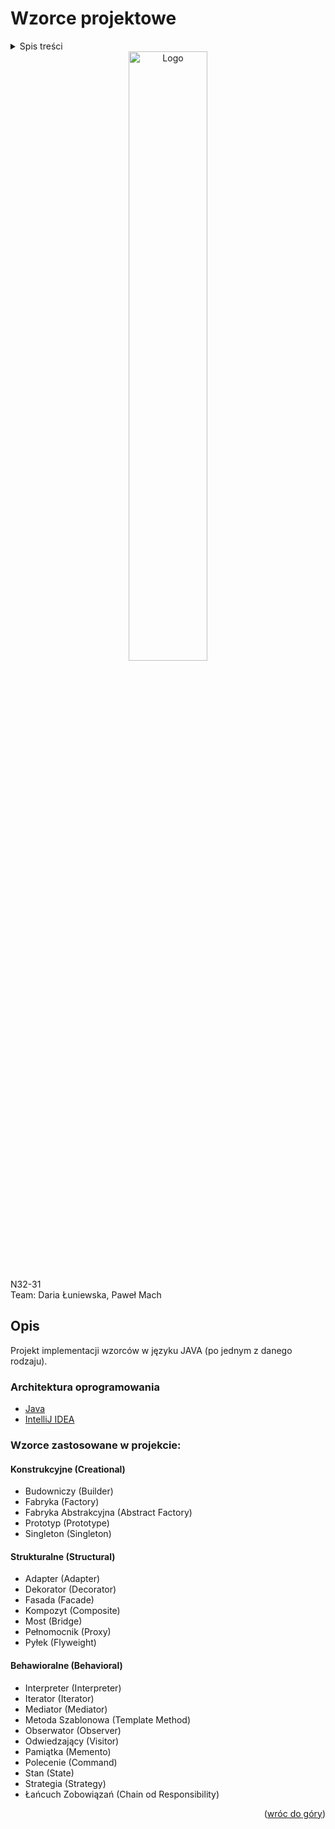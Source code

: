  # Wzorce projektowe

 <!-- TABLE OF CONTENTS -->
<details>
  <summary>Spis treści</summary>
  <ol>
    <li>
      <a href="#opis">Opis</a>
      <ul>
        <li><a href="#architektura-oprogramowania">Architektura oprogramowania</a></li>
      </ul>
    </li>
    <li>
      <a href="#wzorce-zastosowane-w-projekcie">Wzorce zastosowane w projekcie</a>
    </li>
  </ol>
</details>

<div align="center">
    <img src="https://github.com/pmh-projects/wzorce_projektowe/blob/main/addfiles/_0123456.jpg" alt="Logo" width="50%"">
</div> 

<p align="center">

  N32-31<br>
  Team: Daria Łuniewska, Paweł Mach
  
</p>
 

 
 ## Opis

 Projekt implementacji wzorców w języku JAVA (po jednym z danego rodzaju).

### Architektura oprogramowania

* [Java](https://www.w3schools.com/java/)
* [IntelliJ IDEA](https://www.jetbrains.com/idea/)

### Wzorce zastosowane w projekcie:

#### Konstrukcyjne (Creational)
* Budowniczy (Builder)
* Fabryka (Factory)
* Fabryka Abstrakcyjna (Abstract Factory)
* Prototyp (Prototype)
* Singleton (Singleton)
#### Strukturalne (Structural)
* Adapter (Adapter)
* Dekorator (Decorator)
* Fasada (Facade)
* Kompozyt (Composite)
* Most (Bridge)
* Pełnomocnik (Proxy)
* Pyłek (Flyweight)
#### Behawioralne (Behavioral)
* Interpreter (Interpreter)
* Iterator (Iterator)
* Mediator (Mediator)
* Metoda Szablonowa (Template Method)
* Obserwator (Observer)
* Odwiedzający (Visitor)
* Pamiątka (Memento)
* Polecenie (Command)
* Stan (State)
* Strategia (Strategy)
* Łańcuch Zobowiązań (Chain od Responsibility)

<p align="right">(<a href="#top">wróc do góry</a>)</p>
